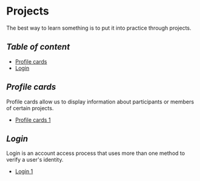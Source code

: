 # Projects

The best way to learn something is to put it into practice through projects.

## _Table of content_

- [Profile cards](#profile-cards)
- [Login](#login)

## _Profile cards_

Profile cards allow us to display information about participants or members of certain projects.

- [Profile cards 1](/projects/profile-cards/profile-card-1/)

## _Login_

Login is an account access process that uses more than one method to verify a user's identity.

- [Login 1](/projects/login/login-1/)
